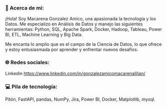 ### 💫 Acerca de mí:

¡Hola! Soy Macarena Gonzalez Amico, una apasionada la tecnología y los Datos.
Me especializo en Análisis de Datos y manejo las siguientes herramientas: Python, SQL, Apache Spark, Docker, Hadoop, Tableau, Power BI, ETL, Machine Learning y Big Data.

Me encanta lo amplio que es el campo de la Ciencia de Datos, lo que ofrece y estoy entusiasmada por aprender y enfrentar nuevos desafíos.


### 🌐 Redes sociales:

Linkedin
https://www.linkedin.com/in/gonzalezamicomacarenalilian/

### 💻 Pila de tecnología:

Pitón, FastAPI, pandas, NumPy, Jira, Power BI, Docker, Matplotlib, mysql.
<!--
**Macagonzalezamico/macagonzalezamico** is a ✨ _special_ ✨ repository because its `README.md` (this file) appears on your GitHub profile.

Here are some ideas to get you started:

- 🔭 I’m currently working on ...
- 🌱 I’m currently learning ...
- 👯 I’m looking to collaborate on ...
- 🤔 I’m looking for help with ...
- 💬 Ask me about ...
- 📫 How to reach me: ...
- 😄 Pronouns: ...
- ⚡ Fun fact: ...
-->
